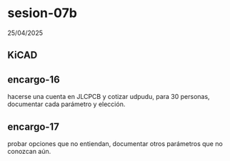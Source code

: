 # sesion-07b

25/04/2025

## KiCAD


## encargo-16

hacerse una cuenta en JLCPCB y cotizar udpudu, para 30 personas, documentar cada parámetro y elección.

## encargo-17

probar opciones que no entiendan, documentar otros parámetros que no conozcan aún.
